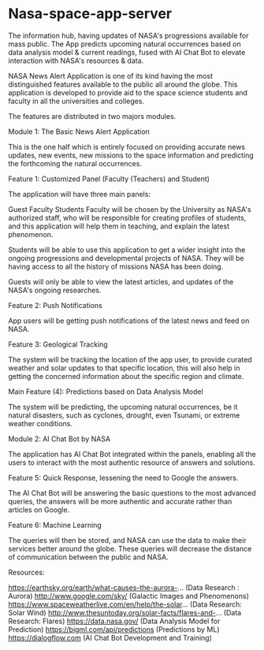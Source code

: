# Nasa-space-app-server
The information hub, having updates of NASA's progressions available for mass public. The App predicts upcoming natural occurrences based on data analysis model &amp; current readings, fused with AI Chat Bot to elevate interaction with NASA's resources &amp; data.

​NASA News Alert Application is one of its kind having the most distinguished features available to the public all around the globe. This application is developed to provide aid to the space science students and faculty in all the universities and colleges. 

The features are distributed in two majors modules. 

Module 1: The Basic News Alert Application 

This is the one half which is entirely focused on providing accurate news updates, new events, new missions to the space information and predicting the forthcoming the natural occurrences. 

Feature 1: Customized Panel (Faculty (Teachers) and Student) 

​The application will have three main panels: 

​​Guest 
Faculty 
Students 
Faculty will be chosen by the University as NASA's authorized staff, who will be responsible for creating profiles of students, and this application will help them in teaching, and explain the latest phenomenon.  

Students will be able to use this application to get a wider insight into the ongoing progressions and developmental projects of NASA. They will be having access to all the history of missions NASA has been doing. 

Guests will only be able to view the latest articles, and updates of the NASA's ongoing researches. 

Feature 2: Push Notifications 

App users will be getting push notifications of the latest news and feed on NASA.​ 

Feature 3: Geological Tracking 

The system will be tracking the location of the app user, to provide curated weather and solar updates to that specific location, this will also help in getting the concerned information about the specific region and climate. 

Main Feature (4): Predictions based on Data Analysis Model 

The system will be predicting, the upcoming natural occurrences, be it natural disasters, such as cyclones, drought, even Tsunami, or extreme weather conditions. 

Module 2: AI Chat Bot by NASA​​ 

​The application has AI Chat Bot integrated within the panels, enabling all the users to interact with the most authentic resource of answers and solutions. 

Feature 5: Quick Response, lessening the need to Google the answers. 

The AI Chat Bot will be answering the basic questions to the most advanced queries, the answers will be more authentic and accurate rather than articles on Google. 

Feature 6: Machine Learning 

The queries will then be stored, and NASA can use the data to make their services better around the globe. These queries will decrease the distance of communication between the public and NASA. 

Resources:​ 

https://earthsky.org/earth/what-causes-the-aurora-... (Data Research : Aurora)
http://www.google.com/sky/ (Galactic Images and Phenomenons)
https://www.spaceweatherlive.com/en/help/the-solar... (Data  Research: Solar Wind)
http://www.thesuntoday.org/solar-facts/flares-and-... (Data Research: Flares)
https://data.nasa.gov/ (Data Analysis Model for Prediction)
https://bigml.com/api/predictions (Predictions by ML)
https://dialogflow.com (AI Chat Bot Development and Training)
